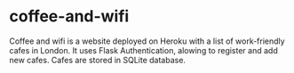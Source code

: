 # coffee-and-wifi
Coffee and wifi is a website deployed on Heroku with a list of work-friendly cafes in London. It uses Flask Authentication, alowing to register and add new cafes.
Cafes are stored in SQLite database.
